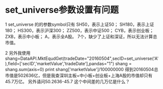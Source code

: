 # set_universe参数设置有问题

1 set_universe 的的参数symbol只有
SH50，表示上证50；
SH180，表示上证180；
HS300，表示沪深300；
ZZ500，表示中证500；
CYB，表示创业板；
ZXB，表示中小板；
A，表示全A股。
7个，缺少了上证和深证，所以无法计算总市值。

2 另外我使用
shang=DataAPI.MktEqudGet(tradeDate="20160504",secID=set_universe('A'),field=['secID','marketValue','tradeDate'],pandas="1")
shang = shang.sum(axis=0)
print shang['marketValue']/100000000
得到20160504总市值是502636亿，但是我查深圳主板+中小板+创业板+上海A股的市值却只有45.7万亿。
另外请问50.2636-45.7 这个中间差的几万亿是什么？